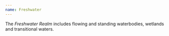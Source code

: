 ```yaml
---
name: Freshwater
---
```


The *Freshwater Realm* includes flowing and standing waterbodies, wetlands and transitional waters.
